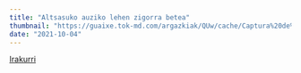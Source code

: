 ```yaml
---
title: "Altsasuko auziko lehen zigorra betea"
thumbnail: "https://guaixe.tok-md.com/argazkiak/QUw/cache/Captura%20de%20pantalla%202018-06-06%20a%20les%208.52.37_tokikom_1200x675.png"
date: "2021-10-04"
---
```

[Irakurri](https://guaixe.eus/altsasu/1633347168515-altsasuko-auziko-lehen-zigorra-beteta)
